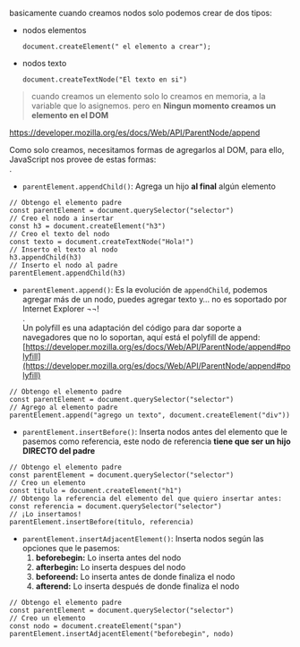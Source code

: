 basicamente cuando creamos nodos solo podemos crear de dos tipos:
- nodos elementos
	```JSX
	document.createElement(" el elemento a crear");
	```

- nodos texto
	```JSX
	document.createTextNode("El texto en si")
	```

> cuando creamos un elemento solo lo creamos en memoria, a la variable que lo asignemos. pero en **Ningun momento creamos un elemento en el DOM**

https://developer.mozilla.org/es/docs/Web/API/ParentNode/append

Como solo creamos, necesitamos formas de agregarlos al DOM, para ello, JavaScript nos provee de estas formas:  
.

-   `parentElement.appendChild()`: Agrega un hijo **al final** algún elemento

```
// Obtengo el elemento padre
const parentElement = document.querySelector("selector")
// Creo el nodo a insertar
const h3 = document.createElement("h3")
// Creo el texto del nodo
const texto = document.createTextNode("Hola!")
// Inserto el texto al nodo
h3.appendChild(h3)
// Inserto el nodo al padre
parentElement.appendChild(h3)
```

-   `parentElement.append()`: Es la evolución de `appendChild`, podemos agregar más de un nodo, puedes agregar texto y… no es soportado por Internet Explorer ¬¬!  
    .  
    Un polyfill es una adaptación del código para dar soporte a navegadores que no lo soportan, aquí está el polyfill de append:  
    [https://developer.mozilla.org/es/docs/Web/API/ParentNode/append#polyfill](https://developer.mozilla.org/es/docs/Web/API/ParentNode/append#polyfill)

```
// Obtengo el elemento padre
const parentElement = document.querySelector("selector")
// Agrego al elemento padre
parentElement.append("agrego un texto", document.createElement("div"))
```

-   `parentElement.insertBefore()`: Inserta nodos antes del elemento que le pasemos como referencia, este nodo de referencia **tiene que ser un hijo DIRECTO del padre**

```
// Obtengo el elemento padre
const parentElement = document.querySelector("selector")
// Creo un elemento
const titulo = document.createElement("h1")
// Obtengo la referencia del elemento del que quiero insertar antes:
const referencia = document.querySelector("selector")
// ¡Lo insertamos!
parentElement.insertBefore(titulo, referencia)
```

-   `parentElement.insertAdjacentElement()`: Inserta nodos según las opciones que le pasemos:
    1.  **beforebegin:** Lo inserta antes del nodo
    2.  **afterbegin:** Lo inserta despues del nodo
    3.  **beforeend:** Lo inserta antes de donde finaliza el nodo
    4.  **afterend:** Lo inserta después de donde finaliza el nodo

```
// Obtengo el elemento padre
const parentElement = document.querySelector("selector")
// Creo un elemento
const nodo = document.createElement("span")
parentElement.insertAdjacentElement("beforebegin", nodo)
```


